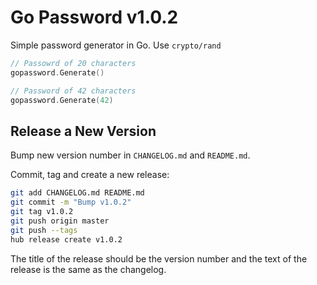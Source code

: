 # Go Password v1.0.2

Simple password generator in Go. Use `crypto/rand`

```go
// Passowrd of 20 characters
gopassword.Generate()

// Password of 42 characters
gopassword.Generate(42)
```

## Release a New Version

Bump new version number in `CHANGELOG.md` and `README.md`.

Commit, tag and create a new release:

```sh
git add CHANGELOG.md README.md
git commit -m "Bump v1.0.2"
git tag v1.0.2
git push origin master
git push --tags
hub release create v1.0.2
```

The title of the release should be the version number and the text of the release is the same as the changelog.
